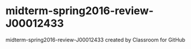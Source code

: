 # midterm-spring2016-review-J00012433
midterm-spring2016-review-J00012433 created by Classroom for GitHub

